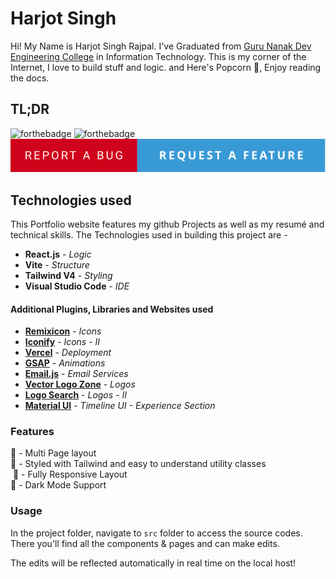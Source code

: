 # Harjot Singh

Hi! My Name is Harjot Singh Rajpal. I've Graduated from [Guru Nanak Dev Engineering College](gndec.ac.in) in Information Technology. This is my corner of the Internet, I love to build stuff and logic. and Here's Popcorn 🍿, Enjoy reading the docs.

## TL;DR


![forthebadge](https://forthebadge.com/images/badges/built-with-love.svg)
![forthebadge](https://forthebadge.com/images/badges/open-source.svg)
[![forthebadge](./public/badge.svg)](https://github.com/Ansssh/portfolio/issues/new/choose)

## Technologies used

This Portfolio website features my github Projects as well as my resumé and technical skills. The Technologies used in building this project are - 

- **React.js** - *Logic*
- **Vite** - *Structure*
- **Tailwind V4** - *Styling*
- **Visual Studio Code** - *IDE*

#### Additional Plugins, Libraries and Websites used

- [**Remixicon**](https://remixicon.com/) - *Icons*
- [**Iconify**](https://icon-sets.iconify.design/) - *Icons - II*
- [**Vercel**](https://vercel.com/) - *Deployment*
- [**GSAP**](https://gsap.com/) - *Animations*
- [**Email.js**](https://emailjs.com/) - *Email Services*
- [**Vector Logo Zone**](https://www.vectorlogo.zone/) - *Logos*
- [**Logo Search**](https://logosear.ch/) - *Logos - II*
- [**Material UI**](https://mui.com/) - *Timeline UI - Experience Section*


### Features

📖 -  Multi Page layout  
🎨 - Styled with Tailwind and easy to understand utility classes  
&nbsp;📱 - Fully Responsive Layout   
🌙 - Dark Mode Support


### Usage

In the project folder, navigate to `src` folder to access the source codes. There you'll find all the components & pages and can make edits.

The edits will be reflected automatically in real time on the local host!



